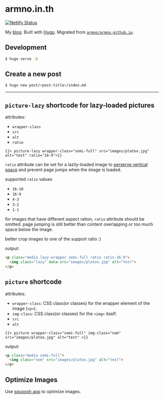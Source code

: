 # armno.in.th

[![Netlify Status](https://api.netlify.com/api/v1/badges/7d34a977-d95b-4b64-9e99-1a1df43ee944/deploy-status)](https://app.netlify.com/sites/armno/deploys)

My [blog](https://armno.in.th). Built with [Hugo](https://gohugo.io/). Migrated from [`armno/armno.github.io`](https://github.com/armno/armno.github.io).

## Development

```sh
$ hugo serve -D
```

## Create a new post

```sh
$ hugo new post/<post-title>/index.md
```

---

## `picture-lazy` shortcode for lazy-loaded pictures

attributes:

- `wrapper-class`
- `src`
- `alt`
- `ratio`

```
{{< picture-lazy wrapper-class="semi-full" src="images/platoo.jpg" alt="test" ratio="16-9">}}
```

`ratio` attribute can be set for a lazily-loaded image to [perserve vertical space](https://github.com/verlok/lazyload#occupy-vertical-space-and-maintain-ratio) and prevent page jumps when the image is loaded.

supported `ratio` values

- `16-10`
- `16-9`
- `4-3`
- `3-2`
- `1-1`

for images that have different aspect ration, `ratio` attribute should be omitted. page jumping is still better than content overlapping or too much space below the image.

better crop images to one of the support ratio :)

output:

```html
<p class="media lazy-wrapper semi-full ratio ratio-16-9">
  <img class="lazy" data-src="images/platoo.jpg" alt="test">
</p>
```

## `picture` shortcode

attributes:

- `wrapper-class`: CSS class(or classes) for the wrapper element of the image (`<p>`).
- `img-class`: CSS class(or classes) for the `<img>` itself.
- `src`
- `alt`

```
{{< picture wrapper-class="semi-full" img-class="nom" src="images/platoo.jpg" alt="test" >}}
```

output:

```html
<p class="media semi-full">
  <img class="nom" src="images/platoo.jpg" alt="test">
</p>
```

## Optimize Images

Use [squoosh app](https://squoosh.app/) to optimize images.
